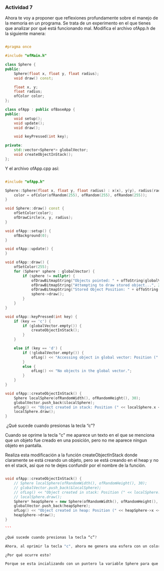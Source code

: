 ### Actividad 7

Ahora te voy a proponer que reflexiones profundamente sobre el manejo de la memoria en un programa. Se trata de un experimento en el que tienes que analizar por qué está funcionando mal.
Modifica el archivo ofApp.h de la siguiente manera:

```cpp

#pragma once

#include "ofMain.h"

class Sphere {
public:
    Sphere(float x, float y, float radius);
    void draw() const;

    float x, y;
    float radius;
    ofColor color;
};

class ofApp : public ofBaseApp {
public:
    void setup();
    void update();
    void draw();

    void keyPressed(int key);

private:
    std::vector<Sphere*> globalVector;
    void createObjectInStack();
};

```

Y el archivo ofApp.cpp así:

```cpp

#include "ofApp.h"

Sphere::Sphere(float x, float y, float radius) : x(x), y(y), radius(radius) {
    color = ofColor(ofRandom(255), ofRandom(255), ofRandom(255));
}

void Sphere::draw() const {
    ofSetColor(color);
    ofDrawCircle(x, y, radius);
}

void ofApp::setup() {
    ofBackground(0);
}

void ofApp::update() {
}

void ofApp::draw() {
    ofSetColor(255);
    for (Sphere* sphere : globalVector) {
        if (sphere != nullptr) {
            ofDrawBitmapString("Objects pointed: " + ofToString(globalVector.size()), 20, 20);
            ofDrawBitmapString("Attempting to draw stored object...", 20, 40);
            ofDrawBitmapString("Stored Object Position: " + ofToString(sphere->x) + ", " + ofToString(sphere->y), 20, 60);
            sphere->draw();
        }
    }
}

void ofApp::keyPressed(int key) {
    if (key == 'c') {
        if (globalVector.empty()) {
            createObjectInStack();
        }
    }

    else if (key == 'd') {
        if (!globalVector.empty()) {
            ofLog() << "Accessing object in global vector: Position (" << globalVector[0]->x << ", " << globalVector[0]->y << ")";
        }
        else {
            ofLog() << "No objects in the global vector.";
        }
    }
}

void ofApp::createObjectInStack() {
    Sphere localSphere(ofRandomWidth(), ofRandomHeight(), 30);
    globalVector.push_back(&localSphere);
    ofLog() << "Object created in stack: Position (" << localSphere.x << ", " << localSphere.y << ")";
    localSphere.draw();
}

```
​
¿Qué sucede cuando presionas la tecla “c”?

Cuando se oprime la tecla "c" me aparece un texto en el que se menciona que un objeto fue creado en una posición, pero no me aparece ningun objeto en pantalla.

Realiza esta modificación a la función createObjectInStack donde claramente se está creando un objeto, pero se está creando en el heap y no en el stack, así que no te dejes confundir por el nombre de la función.

```cpp

void ofApp::createObjectInStack() {
    // Sphere localSphere(ofRandomWidth(), ofRandomHeight(), 30);
    // globalVector.push_back(&localSphere);
    // ofLog() << "Object created in stack: Position (" << localSphere.x << ", " << localSphere.y << ")";
    // localSphere.draw();
    Sphere* heapSphere = new Sphere(ofRandomWidth(), ofRandomHeight(), 30);
    globalVector.push_back(heapSphere);
    ofLog() << "Object created in heap: Position (" << heapSphere->x << ", " << heapSphere->y << ")";
    heapSphere->draw();
}

```​

¿Qué sucede cuando presionas la tecla “c”?

Ahora, al oprimir la tecla "c", ahora me genera una esfera con un color y posición aleatoria, cabe aclarar que solo es posible generar una esfera cada vez que se inicie el programa

¿Por qué ocurre esto?

Porque se esta incializando con un puntero la variable Sphere para que modifique la dirección de memoria de newSphere, además de que Sphere ya no maneja variable en stack, sino en heap, lo que implica que la ubicación de la esfera ya no esta almacenada localmente, sino el heap del programa.